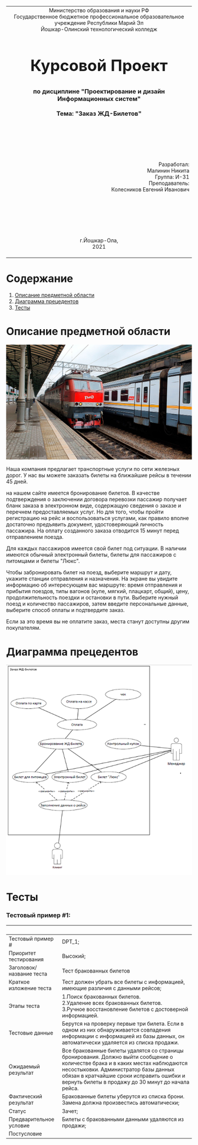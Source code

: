 <table style="width: 100%;">
  <tr>
    <td style="text-align: center; border: none;">
    Министерство образования и науки РФ<br>
Государственное бюджетное профессиональное образовательное учреждение Республики Марий Эл<br>
Йошкар-Олинский технологический колледж
</td>
  </tr>
  <tr>
    <td style="text-align: center; border: none; height: 15em;">
    <h2 style="font-size:3em;">Курсовой Проект</h2>
      <h3>по дисциплине "Проектирование и дизайн Информационных систем"<br><br> Тема:<b> "Заказ ЖД-Билетов"<b> </h3></td>
  </tr>
  <tr>
    <br><br><td style="text-align: right; border: none; height: 20em;">
      Разработал:<br/>
      Малинин Никита<br>
      Группа: И-31<br>
      Преподаватель:<br>
      Колесников Евгений Иванович
    </td>
  </tr>
  <tr>
    <td style="text-align: center; border: none; height: 5em;">
    г.Йошкар-Ола,<br> 2021</td>
  </tr>
</table>
<div style="page-break-after: always;"></div>

# Содержание  

1. [Описание предметной области](#описание-предметной-области)
2. [Диаграмма прецедентов](#диаграмма-прецедентов)
3. [Тесты](#тесты)

# Описание предметной области

![](./img/1.jpeg)

Наша компания предлагает транспортные услуги по сети железных дорог. У нас вы можете заказать билеты на ближайшие рейсы в течении 45 дней.

 на нашем сайте имеется бронирование билетов.
В качестве подтверждения о заключении договора перевозки пассажир получает бланк заказа в электронном виде, содержащую сведения о заказе и перечнем предоставляемых услуг.
 Но для того, чтобы пройти регистрацию на рейс и воспользоваться услугами, 
как правило вполне достаточно предъявить документ, удостоверяющий личность пассажира. 
На оплату созданного заказа отводится 15 минут перед отправлением поезда.

Для каждых пассажиров имеется свой билет под ситуации. В наличии имеются обычный электронный билеты, билеты для пассажиров с питомцами и билеты "Люкс".


Чтобы забронировать билет на поезд, выберите маршрут и дату, укажите станции отправления и назначения. 
На экране вы увидите информацию об интересующем вас маршруте: время отправления и прибытия поездов, типы вагонов (купе, мягкий, плацкарт, общий), 
цену, продолжительность поездки и остановки в пути. Выберите нужный поезд и количество пассажиров, затем введите персональные данные,
 выберите способ оплаты и подтвердите заказ.

 Если за это время вы не оплатите заказ, места станут доступны другим покупателям. 

# Диаграмма прецедентов

![](./img/2.png)

# Тесты
  ### Тестовый пример #1:

&nbsp;|&nbsp;|
---|---|
Тестовый пример # |DPT_1; | 
Приоритет тестирования | Высокий;| 
Заголовок/название теста | Тест бракованных билетов |
Краткое изложение теста | Тест должен убрать все билеты с информацией, имеющие различия с данными рейсов; |
Этапы теста | 1.Поиск бракованных билетов. <br>2.Удаление всех бракованных билетов.<br> 3.Ручное восстановление билетов с достоверной информацией. |
Тестовые данные | Берутся на проверку первые три билета. Если в одном из них обнаруживается совпадения информации с информацией из базы данных, он автоматически удаляется из списка продажи.| 
Ожидаемый результат |  Все бракованные билеты удалятся со страницы бронирования. Должно выйти сообщение о количестве брака и в каких местах наблюдаются несостыковки. Администратор базы данных обязан в кратчайшие сроки исправить ошибки и вернуть билеты в продажу до 30 минут до начала рейса.  |
Фактический результат | Бракованные билеты уберутся из списка брони. Замена должна произвестись автоматически; | 
Статус |  Зачет; | 
Предварительное условие |  Билеты с бракованными данными удаляются из продажи; |
Постусловие |  |
